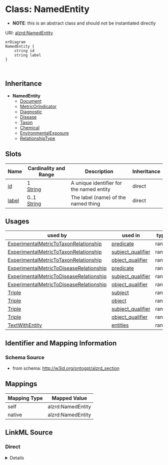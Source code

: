 

# Class: NamedEntity


* __NOTE__: this is an abstract class and should not be instantiated directly


URI: [alzrd:NamedEntity](http://w3id.org/ontogpt/alzrd_sectionNamedEntity)



```mermaid
erDiagram
NamedEntity {
    string id  
    string label  
}



```




## Inheritance
* **NamedEntity**
    * [Document](Document.md)
    * [MetricOrIndicator](MetricOrIndicator.md)
    * [Diagnostic](Diagnostic.md)
    * [Disease](Disease.md)
    * [Taxon](Taxon.md)
    * [Chemical](Chemical.md)
    * [EnvironmentalExposure](EnvironmentalExposure.md)
    * [RelationshipType](RelationshipType.md)



## Slots

| Name | Cardinality and Range | Description | Inheritance |
| ---  | --- | --- | --- |
| [id](id.md) | 1 <br/> [String](String.md) | A unique identifier for the named entity | direct |
| [label](label.md) | 0..1 <br/> [String](String.md) | The label (name) of the named thing | direct |





## Usages

| used by | used in | type | used |
| ---  | --- | --- | --- |
| [ExperimentalMetricToTaxonRelationship](ExperimentalMetricToTaxonRelationship.md) | [predicate](predicate.md) | range | [NamedEntity](NamedEntity.md) |
| [ExperimentalMetricToTaxonRelationship](ExperimentalMetricToTaxonRelationship.md) | [subject_qualifier](subject_qualifier.md) | range | [NamedEntity](NamedEntity.md) |
| [ExperimentalMetricToTaxonRelationship](ExperimentalMetricToTaxonRelationship.md) | [object_qualifier](object_qualifier.md) | range | [NamedEntity](NamedEntity.md) |
| [ExperimentalMetricToDiseaseRelationship](ExperimentalMetricToDiseaseRelationship.md) | [predicate](predicate.md) | range | [NamedEntity](NamedEntity.md) |
| [ExperimentalMetricToDiseaseRelationship](ExperimentalMetricToDiseaseRelationship.md) | [subject_qualifier](subject_qualifier.md) | range | [NamedEntity](NamedEntity.md) |
| [ExperimentalMetricToDiseaseRelationship](ExperimentalMetricToDiseaseRelationship.md) | [object_qualifier](object_qualifier.md) | range | [NamedEntity](NamedEntity.md) |
| [Triple](Triple.md) | [subject](subject.md) | range | [NamedEntity](NamedEntity.md) |
| [Triple](Triple.md) | [object](object.md) | range | [NamedEntity](NamedEntity.md) |
| [Triple](Triple.md) | [subject_qualifier](subject_qualifier.md) | range | [NamedEntity](NamedEntity.md) |
| [Triple](Triple.md) | [object_qualifier](object_qualifier.md) | range | [NamedEntity](NamedEntity.md) |
| [TextWithEntity](TextWithEntity.md) | [entities](entities.md) | range | [NamedEntity](NamedEntity.md) |






## Identifier and Mapping Information







### Schema Source


* from schema: http://w3id.org/ontogpt/alzrd_section




## Mappings

| Mapping Type | Mapped Value |
| ---  | ---  |
| self | alzrd:NamedEntity |
| native | alzrd:NamedEntity |







## LinkML Source

<!-- TODO: investigate https://stackoverflow.com/questions/37606292/how-to-create-tabbed-code-blocks-in-mkdocs-or-sphinx -->

### Direct

<details>
```yaml
name: NamedEntity
from_schema: http://w3id.org/ontogpt/alzrd_section
abstract: true
attributes:
  id:
    name: id
    annotations:
      prompt.skip:
        tag: prompt.skip
        value: 'true'
    description: A unique identifier for the named entity
    comments:
    - this is populated during the grounding and normalization step
    from_schema: http://w3id.org/ontogpt/alzrd_section
    rank: 1000
    identifier: true
    domain_of:
    - NamedEntity
    - Publication
    required: true
  label:
    name: label
    annotations:
      owl:
        tag: owl
        value: AnnotationProperty, AnnotationAssertion
    description: The label (name) of the named thing
    from_schema: http://w3id.org/ontogpt/alzrd_section
    aliases:
    - name
    rank: 1000
    slot_uri: rdfs:label
    domain_of:
    - NamedEntity
    range: string

```
</details>

### Induced

<details>
```yaml
name: NamedEntity
from_schema: http://w3id.org/ontogpt/alzrd_section
abstract: true
attributes:
  id:
    name: id
    annotations:
      prompt.skip:
        tag: prompt.skip
        value: 'true'
    description: A unique identifier for the named entity
    comments:
    - this is populated during the grounding and normalization step
    from_schema: http://w3id.org/ontogpt/alzrd_section
    rank: 1000
    identifier: true
    alias: id
    owner: NamedEntity
    domain_of:
    - NamedEntity
    - Publication
    range: string
    required: true
  label:
    name: label
    annotations:
      owl:
        tag: owl
        value: AnnotationProperty, AnnotationAssertion
    description: The label (name) of the named thing
    from_schema: http://w3id.org/ontogpt/alzrd_section
    aliases:
    - name
    rank: 1000
    slot_uri: rdfs:label
    alias: label
    owner: NamedEntity
    domain_of:
    - NamedEntity
    range: string

```
</details>